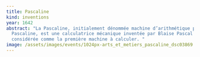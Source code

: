 ```yaml
---
title: Pascaline
kind: inventions
year: 1642
abstract: "La Pascaline, initialement dénommée machine d’arithmétique puis roue
  Pascaline, est une calculatrice mécanique inventée par Blaise Pascal et
  considérée comme la première machine à calculer. "
image: /assets/images/events/1024px-arts_et_metiers_pascaline_dsc03869.jpg
---
```

